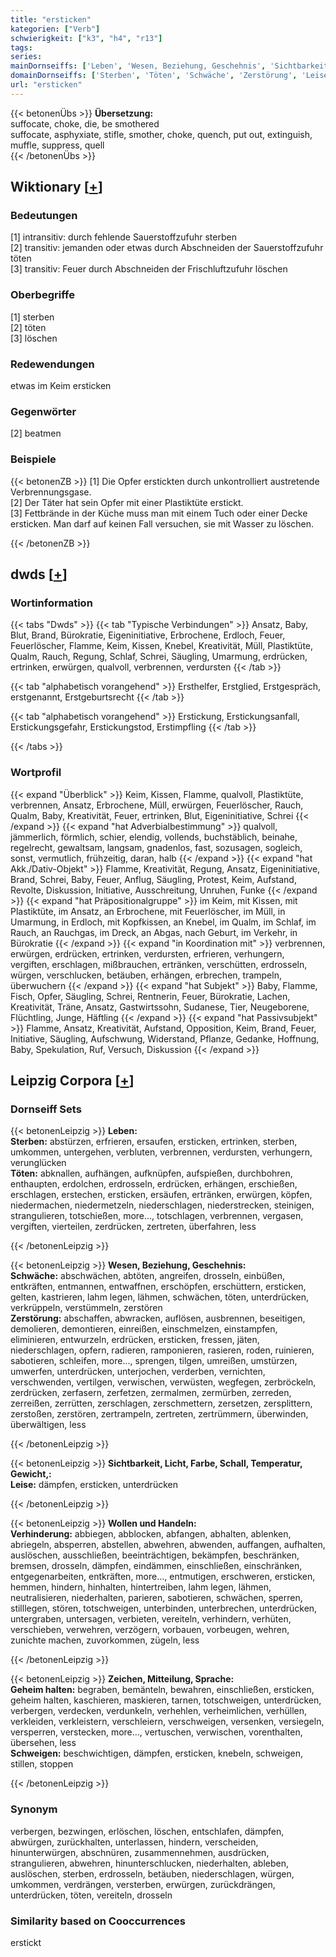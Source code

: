 ```yaml
---
title: "ersticken"
kategorien: ["Verb"]
schwierigkeit: ["k3", "h4", "r13"]
tags:
series:
mainDornseiffs: ['Leben', 'Wesen, Beziehung, Geschehnis', 'Sichtbarkeit, Licht, Farbe, Schall, Temperatur, Gewicht,', 'Wollen und Handeln', 'Zeichen, Mitteilung, Sprache']
domainDornseiffs: ['Sterben', 'Töten', 'Schwäche', 'Zerstörung', 'Leise', 'Verhinderung', 'Geheim halten', 'Schweigen']
url: "ersticken"
---
```


{{< betonenÜbs >}}
**Übersetzung:**  
suffocate, choke, die, be smothered  
suffocate, asphyxiate, stifle, smother, choke, quench, put out, extinguish, muffle, suppress, quell  
{{< /betonenÜbs >}}

## Wiktionary [[+](https://de.wiktionary.org/wiki/ersticken)]

### Bedeutungen
[1] intransitiv: durch fehlende Sauerstoffzufuhr sterben  
[2] transitiv: jemanden oder etwas durch Abschneiden der Sauerstoffzufuhr töten  
[3] transitiv: Feuer durch Abschneiden der Frischluftzufuhr löschen  

### Oberbegriffe
[1] sterben  
[2] töten  
[3] löschen  

### Redewendungen
etwas im Keim ersticken  

### Gegenwörter
[2] beatmen  

### Beispiele
{{< betonenZB >}}
[1] Die Opfer erstickten durch unkontrolliert austretende Verbrennungsgase.  
[2] Der Täter hat sein Opfer mit einer Plastiktüte erstickt.  
[3] Fettbrände in der Küche muss man mit einem Tuch oder einer Decke ersticken. Man darf auf keinen Fall versuchen, sie mit Wasser zu löschen.  

{{< /betonenZB >}}


## dwds [[+](https://www.dwds.de/wb/ersticken)]

### Wortinformation
{{< tabs "Dwds" >}}
{{< tab "Typische Verbindungen" >}}
Ansatz, Baby, Blut, Brand, Bürokratie, Eigeninitiative, Erbrochene, Erdloch, Feuer, Feuerlöscher, Flamme, Keim, Kissen, Knebel, Kreativität, Müll, Plastiktüte, Qualm, Rauch, Regung, Schlaf, Schrei, Säugling, Umarmung, erdrücken, ertrinken, erwürgen, qualvoll, verbrennen, verdursten
{{< /tab >}}

{{< tab "alphabetisch vorangehend" >}}
Ersthelfer, Erstglied, Erstgespräch, erstgenannt, Erstgeburtsrecht
{{< /tab >}}

{{< tab "alphabetisch vorangehend" >}}
Erstickung, Erstickungsanfall, Erstickungsgefahr, Erstickungstod, Erstimpfling
{{< /tab >}}

{{< /tabs >}}

### Wortprofil
{{< expand "Überblick" >}} Keim, Kissen, Flamme, qualvoll, Plastiktüte, verbrennen, Ansatz, Erbrochene, Müll, erwürgen, Feuerlöscher, Rauch, Qualm, Baby, Kreativität, Feuer, ertrinken, Blut, Eigeninitiative, Schrei {{< /expand >}}
{{< expand "hat Adverbialbestimmung" >}} qualvoll, jämmerlich, förmlich, schier, elendig, vollends, buchstäblich, beinahe, regelrecht, gewaltsam, langsam, gnadenlos, fast, sozusagen, sogleich, sonst, vermutlich, frühzeitig, daran, halb {{< /expand >}}
{{< expand "hat Akk./Dativ-Objekt" >}} Flamme, Kreativität, Regung, Ansatz, Eigeninitiative, Brand, Schrei, Baby, Feuer, Anflug, Säugling, Protest, Keim, Aufstand, Revolte, Diskussion, Initiative, Ausschreitung, Unruhen, Funke {{< /expand >}}
{{< expand "hat Präpositionalgruppe" >}} im Keim, mit Kissen, mit Plastiktüte, im Ansatz, an Erbrochene, mit Feuerlöscher, im Müll, in Umarmung, in Erdloch, mit Kopfkissen, an Knebel, im Qualm, im Schlaf, im Rauch, an Rauchgas, im Dreck, an Abgas, nach Geburt, im Verkehr, in Bürokratie {{< /expand >}}
{{< expand "in Koordination mit" >}} verbrennen, erwürgen, erdrücken, ertrinken, verdursten, erfrieren, verhungern, vergiften, erschlagen, mißbrauchen, ertränken, verschütten, erdrosseln, würgen, verschlucken, betäuben, erhängen, erbrechen, trampeln, überwuchern {{< /expand >}}
{{< expand "hat Subjekt" >}} Baby, Flamme, Fisch, Opfer, Säugling, Schrei, Rentnerin, Feuer, Bürokratie, Lachen, Kreativität, Träne, Ansatz, Gastwirtssohn, Sudanese, Tier, Neugeborene, Flüchtling, Junge, Häftling {{< /expand >}}
{{< expand "hat Passivsubjekt" >}} Flamme, Ansatz, Kreativität, Aufstand, Opposition, Keim, Brand, Feuer, Initiative, Säugling, Aufschwung, Widerstand, Pflanze, Gedanke, Hoffnung, Baby, Spekulation, Ruf, Versuch, Diskussion {{< /expand >}}

## Leipzig Corpora [[+](https://corpora.uni-leipzig.de/en/res?word=ersticken&corpusId=deu_newscrawl-public_2018)]

### Dornseiff Sets
{{< betonenLeipzig >}}
**Leben:**  
**Sterben:** abstürzen, erfrieren, ersaufen, ersticken, ertrinken, sterben, umkommen, untergehen, verbluten, verbrennen, verdursten, verhungern, verunglücken  
**Töten:** abknallen, aufhängen, aufknüpfen, aufspießen, durchbohren, enthaupten, erdolchen, erdrosseln, erdrücken, erhängen, erschießen, erschlagen, erstechen, ersticken, ersäufen, ertränken, erwürgen, köpfen, niedermachen, niedermetzeln, niederschlagen, niederstrecken, steinigen, strangulieren, totschießen, more..., totschlagen, verbrennen, vergasen, vergiften, vierteilen, zerdrücken, zertreten, überfahren, less  

{{< /betonenLeipzig >}}


{{< betonenLeipzig >}}
**Wesen, Beziehung, Geschehnis:**  
**Schwäche:** abschwächen, abtöten, angreifen, drosseln, einbüßen, entkräften, entmannen, entwaffnen, erschöpfen, erschüttern, ersticken, gelten, kastrieren, lahm legen, lähmen, schwächen, töten, unterdrücken, verkrüppeln, verstümmeln, zerstören  
**Zerstörung:** abschaffen, abwracken, auflösen, ausbrennen, beseitigen, demolieren, demontieren, einreißen, einschmelzen, einstampfen, eliminieren, entwurzeln, erdrücken, ersticken, fressen, jäten, niederschlagen, opfern, radieren, ramponieren, rasieren, roden, ruinieren, sabotieren, schleifen, more..., sprengen, tilgen, umreißen, umstürzen, umwerfen, unterdrücken, unterjochen, verderben, vernichten, verschwenden, vertilgen, verwischen, verwüsten, wegfegen, zerbröckeln, zerdrücken, zerfasern, zerfetzen, zermalmen, zermürben, zerreden, zerreißen, zerrütten, zerschlagen, zerschmettern, zersetzen, zersplittern, zerstoßen, zerstören, zertrampeln, zertreten, zertrümmern, überwinden, überwältigen, less  

{{< /betonenLeipzig >}}


{{< betonenLeipzig >}}
**Sichtbarkeit, Licht, Farbe, Schall, Temperatur, Gewicht,:**  
**Leise:** dämpfen, ersticken, unterdrücken  

{{< /betonenLeipzig >}}


{{< betonenLeipzig >}}
**Wollen und Handeln:**  
**Verhinderung:** abbiegen, abblocken, abfangen, abhalten, ablenken, abriegeln, absperren, abstellen, abwehren, abwenden, auffangen, aufhalten, auslöschen, ausschließen, beeinträchtigen, bekämpfen, beschränken, bremsen, drosseln, dämpfen, eindämmen, einschließen, einschränken, entgegenarbeiten, entkräften, more..., entmutigen, erschweren, ersticken, hemmen, hindern, hinhalten, hintertreiben, lahm legen, lähmen, neutralisieren, niederhalten, parieren, sabotieren, schwächen, sperren, stilllegen, stören, totschweigen, unterbinden, unterbrechen, unterdrücken, untergraben, untersagen, verbieten, vereiteln, verhindern, verhüten, verschieben, verwehren, verzögern, vorbauen, vorbeugen, wehren, zunichte machen, zuvorkommen, zügeln, less  

{{< /betonenLeipzig >}}


{{< betonenLeipzig >}}
**Zeichen, Mitteilung, Sprache:**  
**Geheim halten:** begraben, bemänteln, bewahren, einschließen, ersticken, geheim halten, kaschieren, maskieren, tarnen, totschweigen, unterdrücken, verbergen, verdecken, verdunkeln, verhehlen, verheimlichen, verhüllen, verkleiden, verkleistern, verschleiern, verschweigen, versenken, versiegeln, versperren, verstecken, more..., vertuschen, verwischen, vorenthalten, übersehen, less  
**Schweigen:** beschwichtigen, dämpfen, ersticken, knebeln, schweigen, stillen, stoppen  

{{< /betonenLeipzig >}}

### Synonym
verbergen, bezwingen, erlöschen, löschen, entschlafen, dämpfen, abwürgen, zurückhalten, unterlassen, hindern, verscheiden, hinunterwürgen, abschnüren, zusammennehmen, ausdrücken, strangulieren, abwehren, hinunterschlucken, niederhalten, ableben, auslöschen, sterben, erdrosseln, betäuben, niederschlagen, würgen, umkommen, verdrängen, versterben, erwürgen, zurückdrängen, unterdrücken, töten, vereiteln, drosseln


### Similarity based on Cooccurrences
erstickt

